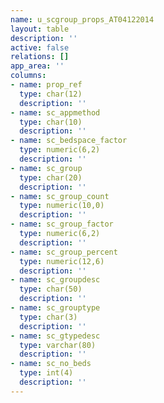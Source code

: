 ```yaml
---
name: u_scgroup_props_AT04122014
layout: table
description: ''
active: false
relations: []
app_area: ''
columns:
- name: prop_ref
  type: char(12)
  description: ''
- name: sc_appmethod
  type: char(10)
  description: ''
- name: sc_bedspace_factor
  type: numeric(6,2)
  description: ''
- name: sc_group
  type: char(20)
  description: ''
- name: sc_group_count
  type: numeric(10,0)
  description: ''
- name: sc_group_factor
  type: numeric(6,2)
  description: ''
- name: sc_group_percent
  type: numeric(12,6)
  description: ''
- name: sc_groupdesc
  type: char(50)
  description: ''
- name: sc_grouptype
  type: char(3)
  description: ''
- name: sc_gtypedesc
  type: varchar(80)
  description: ''
- name: sc_no_beds
  type: int(4)
  description: ''
---
```


